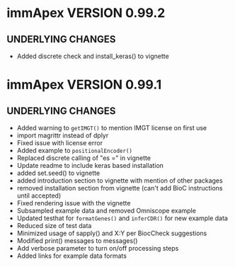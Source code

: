 # immApex VERSION 0.99.2

## UNDERLYING CHANGES
* Added discrete check and install_keras() to vignette


# immApex VERSION 0.99.1

## UNDERLYING CHANGES
* Added warning to ```getIMGT()``` to mention IMGT license on first use
* import magrittr instead of dplyr
* Fixed issue with license error
* Added example to ```positionalEncoder()```
* Replaced discrete calling of "es =" in vignette
* Update readme to include keras based installation
* added set.seed() to vignette
* added introduction section to vignette with mention of other packages
* removed installation section from vignette (can't add BioC instructions until accepted)
* Fixed rendering issue with the vignette
* Subsampled example data and removed Omniscope example
* Updated testhat for ```formatGenes()``` and ```inferCDR()``` for new example data
* Reduced size of test data
* Minimized usage of sapply() and X:Y per BiocCheck suggestions
* Modified print() messages to messages()
* Add verbose parameter to turn on/off processing steps
* Added links for example data formats
